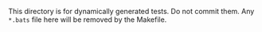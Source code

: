 This directory is for dynamically generated tests. Do not commit them.
Any `*.bats` file here will be removed by the Makefile.
